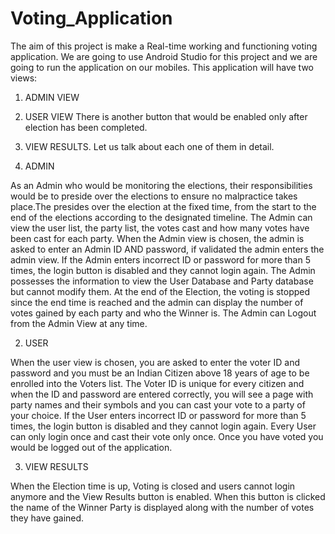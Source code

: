# Voting_Application

The aim of this project is make a Real-time working and functioning voting application.
We are going to use Android Studio for this project and we are going to run the application on our
mobiles.
This application will have two views:
1. ADMIN VIEW
2. USER VIEW
There is another button that would be enabled only after election has been completed.
3. VIEW RESULTS.
Let us talk about each one of them in detail.

1. ADMIN

As an Admin who would be monitoring the elections, their responsibilities would be to preside over
the elections to ensure no malpractice takes place.The presides over the election at the fixed time,
from the start to the end of the elections according to the designated timeline.
The Admin can view the user list, the party list, the votes cast and how many votes have been cast
for each party.
When the Admin view is chosen, the admin is asked to enter an Admin ID AND password, if
validated the admin enters the admin view. If the Admin enters incorrect ID or password for more
than 5 times, the login button is disabled and they cannot login again.
The Admin possesses the information to view the User Database and Party database but cannot
modify them. At the end of the Election, the voting is stopped since the end time is reached and
the admin can display the number of votes gained by each party and who the Winner is.
The Admin can Logout from the Admin View at any time.

2. USER

When the user view is chosen, you are asked to enter the voter ID and password and you must be
an Indian Citizen above 18 years of age to be enrolled into the Voters list.
The Voter ID is unique for every citizen and when the ID and password are entered correctly, you
will see a page with party names and their symbols and you can cast your vote to a party of your
choice.
If the User enters incorrect ID or password for more than 5 times, the login button is disabled and
they cannot login again.
Every User can only login once and cast their vote only once.
Once you have voted you would be logged out of the application.

3. VIEW RESULTS

When the Election time is up, Voting is closed and users cannot login anymore and the View
Results button is enabled.
When this button is clicked the name of the Winner Party is displayed along with the number of
votes they have gained.
